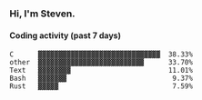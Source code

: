### Hi, I'm Steven.

#### Coding activity (past 7 days)
```
C      ▓▓▓▓▓▓▓▓▓▓▓▓▓▓▓▓▓▓▓▓▓▓▓▓▓▓▓▓▓▓  38.33%
other  ▓▓▓▓▓▓▓▓▓▓▓▓▓▓▓▓▓▓▓▓▓▓▓▓▓▓      33.70%
Text   ▓▓▓▓▓▓▓▓                        11.01%
Bash   ▓▓▓▓▓▓▓                          9.37%
Rust   ▓▓▓▓▓                            7.59%
```
